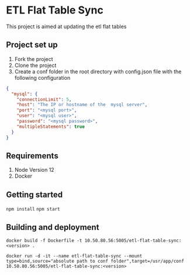 # ETL Flat Table Sync
This project is aimed at updating the etl flat tables

## Project set up
1. Fork the project
2. Clone the project
3. Create a conf folder in the root directory with config.json file with the following configuration

```json
{
  "mysql": {
    "connectionLimit": 5,
    "host": "The IP or hostname of the  mysql server",
    "port": "<mysql port>",
    "user": "<mysql user>",
    "password": "<mysql password>",
    "multipleStatements": true
  }
}

```



## Requirements
1. Node Version 12
2. Docker

## Getting started
```npm install```
```npm start```

## Building and deployment
```docker build -f Dockerfile -t 10.50.80.56:5005/etl-flat-table-sync:<version> .```

```docker run -d -it --name etl-flat-table-sync --mount type=bind,source="absolute path to conf folder",target=/usr/app/conf 10.50.80.56:5005/etl-flat-table-sync:<version> ```


